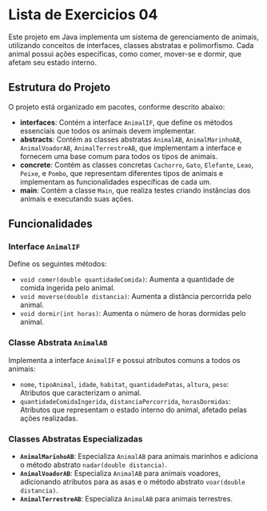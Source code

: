 # Lista de Exercicios 04

Este projeto em Java implementa um sistema de gerenciamento de animais, utilizando conceitos de interfaces, classes abstratas e polimorfismo. Cada animal possui ações específicas, como comer, mover-se e dormir, que afetam seu estado interno.

## Estrutura do Projeto

O projeto está organizado em pacotes, conforme descrito abaixo:

- **interfaces**: Contém a interface `AnimalIF`, que define os métodos essenciais que todos os animais devem implementar.
- **abstracts**: Contém as classes abstratas `AnimalAB`, `AnimalMarinhoAB`, `AnimalVoadorAB`, `AnimalTerrestreAB`, que implementam a interface e fornecem uma base comum para todos os tipos de animais.
- **concrete**: Contém as classes concretas `Cachorro`, `Gato`, `Elefante`, `Leao`, `Peixe`, e `Pombo`, que representam diferentes tipos de animais e implementam as funcionalidades específicas de cada um.
- **main**: Contém a classe `Main`, que realiza testes criando instâncias dos animais e executando suas ações.

## Funcionalidades

### Interface `AnimalIF`

Define os seguintes métodos:
- `void comer(double quantidadeComida)`: Aumenta a quantidade de comida ingerida pelo animal.
- `void moverse(double distancia)`: Aumenta a distância percorrida pelo animal.
- `void dormir(int horas)`: Aumenta o número de horas dormidas pelo animal.

### Classe Abstrata `AnimalAB`

Implementa a interface `AnimalIF` e possui atributos comuns a todos os animais:
- `nome`, `tipoAnimal`, `idade`, `habitat`, `quantidadePatas`, `altura`, `peso`: Atributos que caracterizam o animal.
- `quantidadeComidaIngerida`, `distanciaPercorrida`, `horasDormidas`: Atributos que representam o estado interno do animal, afetado pelas ações realizadas.

### Classes Abstratas Especializadas

- **`AnimalMarinhoAB`**: Especializa `AnimalAB` para animais marinhos e adiciona o método abstrato `nadar(double distancia)`.
- **`AnimalVoadorAB`**: Especializa `AnimalAB` para animais voadores, adicionando atributos para as asas e o método abstrato `voar(double distancia)`.
- **`AnimalTerrestreAB`**: Especializa `AnimalAB` para animais terrestres.
